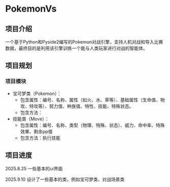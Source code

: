 # PokemonVs

## 项目介绍

一个基于Python和Pyside2编写的Pokemon对战引擎，支持人机对战和导入比赛数据，最终目的是利用该引擎训练一个能与人类玩家进行对战的智能体。

## 项目规划

### 项目模块
- 宝可梦类（Pokemon）：
  - 包含属性：编号、名称、属性（如火、水、草等）、基础属性（生命值、物攻、特攻等）、努力值、种族值、特性、技能、特殊状态。
  - 包含方法：
- 技能类（Move）：
  - 包含属性：编号、名称、类型（物理、特殊、状态）、威力、命中率、特殊效果、剩余pp值
  - 包含方法：执行技能

## 项目进度

2025.8.25 一些基本的ui界面

2025.9.10  设计了一些基本的类，例如宝可梦类、对战场景类